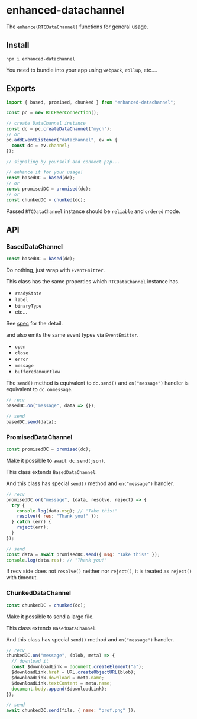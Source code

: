 # enhanced-datachannel

The `enhance(RTCDataChannel)` functions for general usage.

## Install

```
npm i enhanced-datachannel
```

You need to bundle into your app using `webpack`, `rollup`, etc....

## Exports

```js
import { based, promised, chunked } from "enhanced-datachannel";

const pc = new RTCPeerConnection();

// create DataChannel instance
const dc = pc.createDataChannel("mych");
// or
pc.addEventListener("datachannel", ev => {
  const dc = ev.channel;
});

// signaling by yourself and connect p2p...

// enhance it for your usage!
const basedDC = based(dc);
// or
const promisedDC = promised(dc);
// or
const chunkedDC = chunked(dc);
```

Passed `RTCDataChannel` instance should be `reliable` and `ordered` mode.

## API

### BasedDataChannel

```js
const basedDC = based(dc);
```

Do nothing, just wrap with `EventEmitter`.

This class has the same properties which `RTCDataChannel` instance has.

- `readyState`
- `label`
- `binaryType`
- etc...

See [spec](https://w3c.github.io/webrtc-pc/#rtcdatachannel) for the detail.

and also emits the same event types via `EventEmitter`.

- `open`
- `close`
- `error`
- `message`
- `bufferedamountlow`

The `send()` method is equivalent to `dc.send()` and `on("message")` handler is equivalent to `dc.onmessage`.

```js
// recv
basedDC.on("message", data => {});

// send
basedDC.send(data);
```

### PromisedDataChannel

```js
const promisedDC = promised(dc);
```

Make it possible to `await dc.send(json)`.

This class extends `BasedDataChannel`.

And this class has special `send()` method and `on("message")` handler.

```js
// recv
promisedDC.on("message", (data, resolve, reject) => {
  try {
    console.log(data.msg); // "Take this!"
    resolve({ res: "Thank you!" });
  } catch (err) {
    reject(err);
  }
});

// send
const data = await promisedDC.send({ msg: "Take this!" });
console.log(data.res); // "Thank you!"
```

If recv side does not `resolve()` neither nor `reject()`, it is treated as `reject()` with timeout.

### ChunkedDataChannel

```js
const chunkedDC = chunked(dc);
```

Make it possible to send a large file.

This class extends `BasedDataChannel`.

And this class has special `send()` method and `on("message")` handler.

```js
// recv
chunkedDC.on("message", (blob, meta) => {
  // download it
  const $downloadLink = document.createElement("a");
  $downloadLink.href = URL.createObjectURL(blob);
  $downloadLink.download = meta.name;
  $downloadLink.textContent = meta.name;
  document.body.append($downloadLink);
});

// send
await chunkedDC.send(file, { name: "prof.png" });
```
